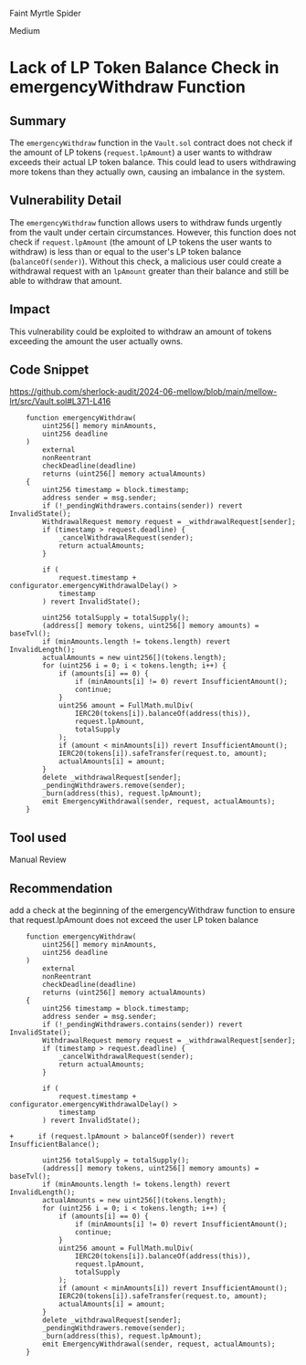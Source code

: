 Faint Myrtle Spider

Medium

# Lack of LP Token Balance Check in emergencyWithdraw Function

## Summary
The `emergencyWithdraw` function in the `Vault.sol` contract does not check if the amount of LP tokens (`request.lpAmount`) a user wants to withdraw exceeds their actual LP token balance. This could lead to users withdrawing more tokens than they actually own, causing an imbalance in the system.

## Vulnerability Detail
The `emergencyWithdraw` function allows users to withdraw funds urgently from the vault under certain circumstances. However, this function does not check if `request.lpAmount` (the amount of LP tokens the user wants to withdraw) is less than or equal to the user's LP token balance (`balanceOf(sender)`). Without this check, a malicious user could create a withdrawal request with an `lpAmount` greater than their balance and still be able to withdraw that amount.

## Impact
This vulnerability could be exploited to withdraw an amount of tokens exceeding the amount the user actually owns.

## Code Snippet
https://github.com/sherlock-audit/2024-06-mellow/blob/main/mellow-lrt/src/Vault.sol#L371-L416

```solidity
    function emergencyWithdraw(
        uint256[] memory minAmounts,
        uint256 deadline
    )
        external
        nonReentrant
        checkDeadline(deadline)
        returns (uint256[] memory actualAmounts)
    {
        uint256 timestamp = block.timestamp;
        address sender = msg.sender;
        if (!_pendingWithdrawers.contains(sender)) revert InvalidState();
        WithdrawalRequest memory request = _withdrawalRequest[sender];
        if (timestamp > request.deadline) {
            _cancelWithdrawalRequest(sender);
            return actualAmounts;
        }

        if (
            request.timestamp + configurator.emergencyWithdrawalDelay() >
            timestamp
        ) revert InvalidState();

        uint256 totalSupply = totalSupply();
        (address[] memory tokens, uint256[] memory amounts) = baseTvl();
        if (minAmounts.length != tokens.length) revert InvalidLength();
        actualAmounts = new uint256[](tokens.length);
        for (uint256 i = 0; i < tokens.length; i++) {
            if (amounts[i] == 0) {
                if (minAmounts[i] != 0) revert InsufficientAmount();
                continue;
            }
            uint256 amount = FullMath.mulDiv(
                IERC20(tokens[i]).balanceOf(address(this)),
                request.lpAmount,
                totalSupply
            );
            if (amount < minAmounts[i]) revert InsufficientAmount();
            IERC20(tokens[i]).safeTransfer(request.to, amount);
            actualAmounts[i] = amount;
        }
        delete _withdrawalRequest[sender];
        _pendingWithdrawers.remove(sender);
        _burn(address(this), request.lpAmount);
        emit EmergencyWithdrawal(sender, request, actualAmounts);
    }
```

## Tool used

Manual Review

## Recommendation
add a check at the beginning of the emergencyWithdraw function to ensure that request.lpAmount does not exceed the user LP token balance

```solidity
    function emergencyWithdraw(
        uint256[] memory minAmounts,
        uint256 deadline
    )
        external
        nonReentrant
        checkDeadline(deadline)
        returns (uint256[] memory actualAmounts)
    {
        uint256 timestamp = block.timestamp;
        address sender = msg.sender;
        if (!_pendingWithdrawers.contains(sender)) revert InvalidState();
        WithdrawalRequest memory request = _withdrawalRequest[sender];
        if (timestamp > request.deadline) {
            _cancelWithdrawalRequest(sender);
            return actualAmounts;
        }

        if (
            request.timestamp + configurator.emergencyWithdrawalDelay() >
            timestamp
        ) revert InvalidState();

+      if (request.lpAmount > balanceOf(sender)) revert InsufficientBalance();

        uint256 totalSupply = totalSupply();
        (address[] memory tokens, uint256[] memory amounts) = baseTvl();
        if (minAmounts.length != tokens.length) revert InvalidLength();
        actualAmounts = new uint256[](tokens.length);
        for (uint256 i = 0; i < tokens.length; i++) {
            if (amounts[i] == 0) {
                if (minAmounts[i] != 0) revert InsufficientAmount();
                continue;
            }
            uint256 amount = FullMath.mulDiv(
                IERC20(tokens[i]).balanceOf(address(this)),
                request.lpAmount,
                totalSupply
            );
            if (amount < minAmounts[i]) revert InsufficientAmount();
            IERC20(tokens[i]).safeTransfer(request.to, amount);
            actualAmounts[i] = amount;
        }
        delete _withdrawalRequest[sender];
        _pendingWithdrawers.remove(sender);
        _burn(address(this), request.lpAmount);
        emit EmergencyWithdrawal(sender, request, actualAmounts);
    }
```